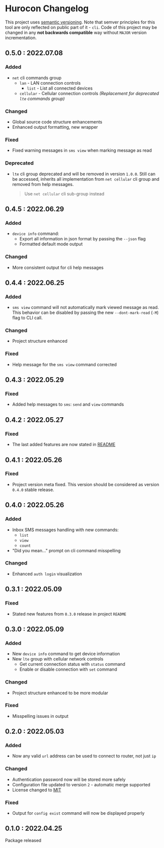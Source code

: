 # Hurocon Changelog
This project uses [semantic versioning](https://semver.org/). Note that semver principles for this tool are only reflected on public part of it - `cli`. Code of this project may be changed in any **not backwards compatible** way without `MAJOR` version incrementation.


## 0.5.0 : 2022.07.08
### Added
- `net` cli commands group
  - `lan` - LAN connection controls
    - `list` - List all connected devices
  - `cellular` - Cellular connection controls *(Replacement for deprecated `lte` commands group)*

### Changed
- Global source code structure enhancements
- Enhanced output formatting, new wrapper

### Fixed
- Fixed warning messages in `sms view` when marking message as read

### Deprecated
- `lte` cli group deprecated and will be removed in version `1.0.0`. Still can be accessed, inherits all implementation from `net cellular` cli group and removed from help messages.
  > Use `net cellular` cli sub-group instead


## 0.4.5 : 2022.06.29
### Added
- `device info` command:
  - Export all information in json format by passing the `--json` flag
  - Formatted default mode output

### Changed
- More consistent output for cli help messages


## 0.4.4 : 2022.06.25
### Added
- `sms view` command will not automatically mark viewed message as read. This behavior can be disabled by passing the new `--dont-mark-read` (`-M`) flag to CLI call.

### Changed
- Project structure enhanced

### Fixed
- Help message for the `sms view` command corrected


## 0.4.3 : 2022.05.29
### Fixed
- Added help messages to `sms`: `send` and `view` commands


## 0.4.2 : 2022.05.27
### Fixed
- The last added features are now stated in [README](./README.md)


## 0.4.1 : 2022.05.26
### Fixed
- Project version meta fixed. This version should be considered as version `0.4.0` stable release.


## 0.4.0 : 2022.05.26
### Added
- Inbox SMS messages handling with new commands:
  - `list`
  - `view`
  - `count`
- "Did you mean..." prompt on cli command misspelling

### Changed
- Enhanced `auth login` visualization


## 0.3.1 : 2022.05.09
### Fixed
- Stated new features from `0.3.0` release in project `README`


## 0.3.0 : 2022.05.09
### Added
- New `device info` command to get device information
- New `lte` group with cellular network controls
  - Get current connection status with `status` command
  - Enable or disable connection with `set` command

### Changed
- Project structure enhanced to be more modular

### Fixed
- Misspelling issues in output


## 0.2.0 : 2022.05.03
### Added
- Now any valid `url` address can be used to connect to router, not just `ip`

### Changed
- Authentication password now will be stored more safely
- Configuration file updated to version `2` - automatic merge supported
- License changed to [MIT](./LICENSE)

### Fixed
- Output for `config exist` command will now be displayed properly


## 0.1.0 : 2022.04.25
Package released
